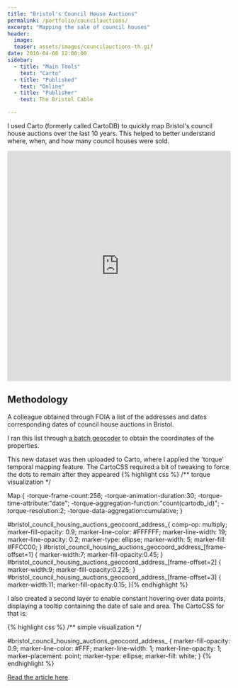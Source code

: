 ```yaml
---
title: "Bristol's Council House Auctions"
permalink: /portfolio/councilauctions/
excerpt: "Mapping the sale of council houses"
header:
  image:
  teaser: assets/images/councilauctions-th.gif
date: 2016-04-08 12:00:00
sidebar:
  - title: "Main Tools"
    text: "Carto"
  - title: "Published"
    text: "Online"
  - title: "Publisher"
    text: The Bristol Cable

---
```

I used Carto (formerly called CartoDB) to quickly map Bristol's council house auctions over the last 10 years. This helped to better understand where, when, and how many council houses were  sold.

<iframe width='100%' height='520' frameborder='0' src='https://bristolcable.cartodb.com/viz/0966e538-fbf3-11e5-a85f-0e3ff518bd15/embed_map' allowfullscreen webkitallowfullscreen mozallowfullscreen oallowfullscreen msallowfullscreen></iframe>

<h2>Methodology</h2>
 A colleague obtained through FOIA a list of the addresses and dates corresponding dates of council house auctions in Bristol.
 
 I ran this list through <a href="https://www.doogal.co.uk/BatchGeocoding.php">a batch geocoder</a> to obtain the coordinates of the properties.
 
 This new dataset was then uploaded to Carto, where I applied the 'torque' temporal mapping feature. The CartoCSS required a bit of tweaking to force the dots to remain after they appeared {% highlight css %}
 /** torque visualization */

Map {
-torque-frame-count:256;
-torque-animation-duration:30;
-torque-time-attribute:"date";
-torque-aggregation-function:"count(cartodb_id)";
-torque-resolution:2;
-torque-data-aggregation:cumulative;
}

#bristol_council_housing_auctions_geocoord_address_{
  comp-op: multiply;
  marker-fill-opacity: 0.9;
  marker-line-color: #FFFFFF;
  marker-line-width: 19;
  marker-line-opacity: 0.2;
  marker-type: ellipse;
  marker-width: 5;
  marker-fill: #FFCC00;
}
#bristol_council_housing_auctions_geocoord_address_[frame-offset=1] {
 marker-width:7;
 marker-fill-opacity:0.45; 
}
#bristol_council_housing_auctions_geocoord_address_[frame-offset=2] {
 marker-width:9;
 marker-fill-opacity:0.225; 
}
#bristol_council_housing_auctions_geocoord_address_[frame-offset=3] {
 marker-width:11;
 marker-fill-opacity:0.15; 
}{% endhighlight %}

I also created a second layer to enable constant hovering over data points, displaying a tooltip containing the date of sale and area. The CartoCSS for that is:

{% highlight css %}
/** simple visualization */

#bristol_council_housing_auctions_geocoord_address_ {
  marker-fill-opacity: 0.9;
  marker-line-color: #FFF;
  marker-line-width: 1;
  marker-line-opacity: 1;
  marker-placement: point;
  marker-type: ellipse;
    marker-fill: white;
}
    {% endhighlight %}

<a href="https://thebristolcable.org/2016/04/interactive-bristol-councils-homes-under-the-hammer/">Read the article here</a>.
